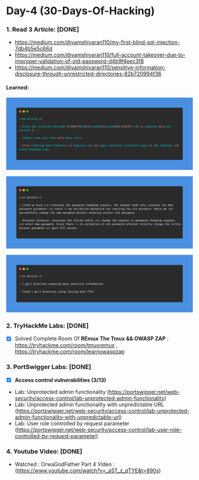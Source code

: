 # Day-4 (30-Days-Of-Hacking)

### 1. Read 3 Article: [DONE]

- https://medium.com/@vamshivaran110/my-first-blind-sql-injection-7db4b5e5c66d
- https://medium.com/@vamshivaran110/full-account-takeover-due-to-improper-validation-of-old-password-d4b9f4eec3f8
- https://medium.com/@vamshivaran110/sensitive-information-disclosure-through-unrestricted-directories-82b720994f36

#### Learned:


![Article_1](Day-4_Article-1.png)

![Article_2](Day-4_Article-2.png)

![Article_3](Day-4_Article-3.png)

 
 ### 2. TryHackMe Labs: [DONE]

- [X] Solved Complete Room Of **REmux The Tmux && OWASP ZAP** : https://tryhackme.com/room/tmuxremux , https://tryhackme.com/room/learnowaspzap

### 3. PortSwigger Labs: [DONE]

- [X] **Access control vulnerabilities (3/13)**
 -  Lab: Unprotected admin functionality (https://portswigger.net/web-security/access-control/lab-unprotected-admin-functionality)
 -  Lab: Unprotected admin functionality with unpredictable URL (https://portswigger.net/web-security/access-control/lab-unprotected-admin-functionality-with-unpredictable-url)
 -  Lab: User role controlled by request parameter (https://portswigger.net/web-security/access-control/lab-user-role-controlled-by-request-parameter)

### 4. Youtube Video: [DONE]

- Watched : OrwaGodFather Part 4 Video : (https://www.youtube.com/watch?v=_aST_z_qTYE&t=890s)
